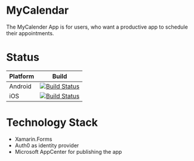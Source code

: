 # MyCalendar
The MyCalender App is for users, who want a productive app to schedule their appointments.

# Status

| Platform  | Build |
| ------------- | ------------- |
| Android  | [![Build Status](https://dev.azure.com/michael-gintenreiter/MyCalendar/_apis/build/status/MyCalendar%20CI?branchName=master&jobName=Android)](https://dev.azure.com/michael-gintenreiter/MyCalendar/_build/latest?definitionId=9&branchName=master) |
| iOS  | [![Build Status](https://dev.azure.com/michael-gintenreiter/MyCalendar/_apis/build/status/MyCalendar%20CI?branchName=master&jobName=iOS)](https://dev.azure.com/michael-gintenreiter/MyCalendar/_build/latest?definitionId=8&branchName=master)  |

# Technology Stack
- Xamarin.Forms
- Auth0 as identity provider
- Microsoft AppCenter for publishing the app
